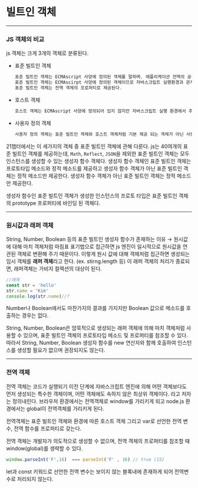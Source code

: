 # 빌트인 객체

---

### JS 객체의 비교

js 객체는 크게 3개의 객체로 분류된다.

- 표준 빌트인 객체

    ```jsx
    표준 빌트인 객체는 ECMAscript 사양에 정의된 객체를 말하며, 애플리케이션 전역의 공통기능을 제공한다.
    표준 빌트인 객체는 ECMAscirpt 사양에 정의된 객체이므로 자바스크립트 실행환경과 관계없이 언제나 사용 할 수 있다.
    표준 빌트인 객체는 전역 객체의 프로퍼티로 제공된다.
    ```

- 호스트 객체

    ```jsx
    호스트 객체는 ECMAscript 사양에 정의되어 있지 않지만 자바스크립트 실행 환경에서 추가로 제공하는 객체를 말한다.
    ```

- 사용자 정의 객체

    ```jsx
    사용자 정의 객체는 표준 빌트인 객체와 호스트 객체처럼 기본 제공 되는 객체가 아닌 사용자가 직접 정의한 객체를 말한다.
    ```

21챕터에서는 이 세가지의 객체 중 표준 빌트인 객체에 관해 다룬다. js는 40여개의 표준 빌트인 객체를 제공하는데, `Math`, `Reflect`, `JSON`을 제외한 표준 빌트인 객체는 모두 인스턴스를 생성할 수 있는 생성자 함수 객체다. 생성자 함수 객체인 표준 빌트인 객체는 프로토타입 메소드와 정적 메소드를 제공하고 생성자 함수 객체가 아닌 표준 빌트인 객체는 정적 메소드만 제공한다. 생성자 함수 객체가 아닌 표준 빌트인 객체는 정적 메소드만 제공한다.

생성자 함수인 표준 빌트인 객체가 생성한 인스턴스의 프로토 타입은 표준 빌트인 객체의 prototype 프로퍼티에 바인딩 된 객체다.

---

### 원시값과 래퍼 객체

String, Number, Boolean 등의 표준 빌트인 생성자 함수가 존재하는 이유 → 원시값에 대해 마치 객체처럼 마침표 표기법으로 접근하면 js 엔진이 일시적으로 원시값을 연관된 객체로 변환해 주기 때문이다. 이렇게 원시 값에 대해 객체처럼 접근하면 생성되는 임시 객체를 **래퍼 객체**라고 한다. (ex. stirng.length 등) 이 래퍼 객체의 처리가 종료되면, 래퍼객체는 가비지 컬렉션의 대상이 된다. 

```jsx
//예제
const str = 'hello'
str.name = 'Kim'
console.log(str.name)//?
```

Number나 Boolean에서도 마찬가지의 결과를 가지지만 Boolean 값으로 메소드를 호출하는 경우는 없다.

String, Number, Boolean은 암묵적으로 생성되는 래퍼 객체에 의해 마치 객체처럼 사용할 수 있으며, 표준 빌트인 객체의 프로토타입 메소드 및 프로퍼티를 참조할 수 있다. 따라서 String, Number, Boolean 생성자 함수를 new 연산자와 함께 호출하여 인스턴스를 생성할 필요가 없으며 권장되지도 않는다. 

---

### 전역 객체

전역 객체는 코드가 실행되기 이전 단계에 자바스크립트 엔진에 의해 어떤 객체보다도 먼저 생성되는 특수한 객체이며, 어떤 객체에도 속하지 않은 최상위 객체이다. 라고 저자는 정의내린다. 브라우저 환경에서는 전역객체로 window를 가리키게 되고 node.js 환경에서는 global이 전역객체를 가리키게 된다.

전역객체는 표준 빌트인 객체와 환경에 따른 호스트 객체 그리고 var로 선언한 전역 변수, 전역 함수를 프로퍼티로 갖는다. 

전역 객체는 개발자가 의도적으로 생성할 수 없으며, 전역 객체의 프로퍼티를 참조할 때 window(global)를 생략할 수 있다.

```jsx
window.parseInt('F',16)  === parseInt('F' , 16) // true (15)
```

let과 const 키워드로 선언한 전역 변수는 보이지 않는 블록내에 존재하게 되어 전역변수로 처리되지 않는다.
